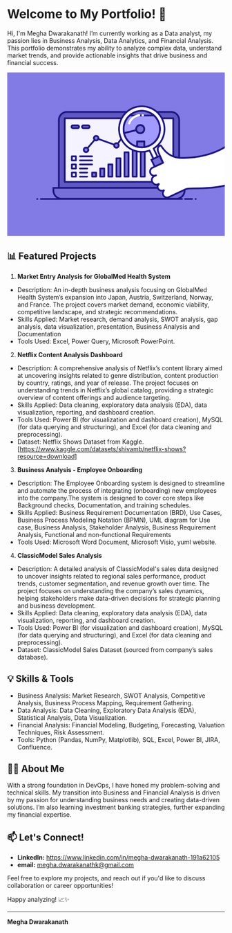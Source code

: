 # Welcome to My Portfolio! 👋

Hi, I'm Megha Dwarakanath!
I’m currently working as a Data analyst, my passion lies in Business Analysis, Data Analytics, and Financial Analysis. This portfolio demonstrates my ability to analyze complex data, understand market trends, and provide actionable insights that drive business and financial success.

![](https://github.com/MeghaDwarakanath/MeghaDwarakanath/blob/main/74pZ.gif)

## 📊 **Featured Projects**

1. **Market Entry Analysis for GlobalMed Health System**
- Description: An in-depth business analysis focusing on GlobalMed Health System’s expansion into Japan, Austria, Switzerland, Norway, and France. The project covers market demand, economic viability, competitive landscape, and strategic recommendations.
- Skills Applied: Market research, demand analysis, SWOT analysis, gap analysis, data visualization, presentation, Business Analysis and Documentation
- Tools Used: Excel, Power Query, Microsoft PowerPoint.
  
2. **Netflix Content Analysis Dashboard**
- Description: A comprehensive analysis of Netflix’s content library aimed at uncovering insights related to genre distribution, content production by country, ratings, and year of release. The project focuses on understanding trends in Netflix’s global catalog, providing a strategic overview of content offerings and audience targeting.
- Skills Applied: Data cleaning, exploratory data analysis (EDA), data visualization, reporting, and dashboard creation.
- Tools Used: Power BI (for visualization and dashboard creation), MySQL (for data querying and structuring), and Excel (for data cleaning and preprocessing).
- Dataset: Netflix Shows Dataset from Kaggle.[https://www.kaggle.com/datasets/shivamb/netflix-shows?resource=download]
  
3. **Business Analysis - Employee Onboarding**
- Description: The Employee Onboarding system is designed to streamline and automate the process of integrating (onboarding) new employees into the company.The system is designed to cover core steps like Background checks, Documentation, and training schedules.
- Skills Applied: Business Requirement Documentation (BRD), Use Cases, Business Process Modeling Notation (BPMN), UML diagram for Use case, Business Analysis, Stakeholder Analysis, Business Requirement Analysis, Functional and non-functional Requirements
- Tools Used: Microsoft Word Document, Microsoft Visio, yuml website.

4. **ClassicModel Sales Analysis**
- Description: A detailed analysis of ClassicModel's sales data designed to uncover insights related to regional sales performance, product trends, customer segmentation, and revenue growth over time. The project focuses on understanding the company’s sales dynamics, helping stakeholders make data-driven decisions for strategic planning and business development.
- Skills Applied: Data cleaning, exploratory data analysis (EDA), data visualization, reporting, and dashboard creation.
- Tools Used: Power BI (for visualization and dashboard creation), MySQL (for data querying and structuring), and Excel (for data cleaning and preprocessing).
- Dataset: ClassicModel Sales Dataset (sourced from company’s sales database).
  
## 💡 Skills & Tools
- Business Analysis: Market Research, SWOT Analysis, Competitive Analysis, Business Process Mapping, Requirement Gathering.
- Data Analysis: Data Cleaning, Exploratory Data Analysis (EDA), Statistical Analysis, Data Visualization.
- Financial Analysis: Financial Modeling, Budgeting, Forecasting, Valuation Techniques, Risk Assessment.
- Tools: Python (Pandas, NumPy, Matplotlib), SQL, Excel, Power BI, JIRA, Confluence.

## 👨‍💻 About Me
With a strong foundation in DevOps, I have honed my problem-solving and technical skills. My transition into Business and Financial Analysis is driven by my passion for understanding business needs and creating data-driven solutions. I’m also learning investment banking strategies, further expanding my financial expertise.

## 📫 Let's Connect!
- **LinkedIn:** https://www.linkedin.com/in/megha-dwarakanath-191a62105
- **email:** megha.dwarakanathk@gmail.com

Feel free to explore my projects, and reach out if you'd like to discuss collaboration or career opportunities!

Happy analyzing! 📈✨

---

**Megha Dwarakanath**

